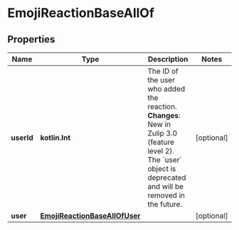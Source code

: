 
# EmojiReactionBaseAllOf

## Properties
Name | Type | Description | Notes
------------ | ------------- | ------------- | -------------
**userId** | **kotlin.Int** | The ID of the user who added the reaction.  **Changes**: New in Zulip 3.0 (feature level 2). The &#x60;user&#x60; object is deprecated and will be removed in the future.  |  [optional]
**user** | [**EmojiReactionBaseAllOfUser**](EmojiReactionBaseAllOfUser.md) |  |  [optional]



